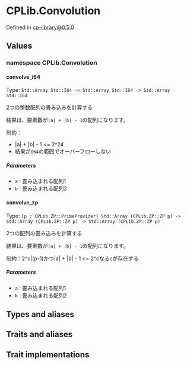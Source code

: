 # CPLib.Convolution

Defined in cp-library@0.5.0

## Values

### namespace CPLib.Convolution

#### convolve_i64

Type: `Std::Array Std::I64 -> Std::Array Std::I64 -> Std::Array Std::I64`

2つの整数配列の畳み込みを計算する

結果は、要素数が`|a| + |b| - 1`の配列になります。

制約：
- |a| + |b| - 1 <= 2^24
- 結果が`I64`の範囲でオーバーフローしない

##### Parameters

- `a` : 畳み込まれる配列1
- `b` : 畳み込まれる配列2

#### convolve_zp

Type: `[p : CPLib.ZP::PrimeProvider] Std::Array (CPLib.ZP::ZP p) -> Std::Array (CPLib.ZP::ZP p) -> Std::Array (CPLib.ZP::ZP p)`

2つの配列の畳み込みを計算する

結果は、要素数が`|a| + |b| - 1`の配列になります。

制約：2^c|(p-1)かつ|a| + |b| - 1 <= 2^cなるcが存在する

##### Parameters

- `a` : 畳み込まれる配列1
- `b` : 畳み込まれる配列2

## Types and aliases

## Traits and aliases

## Trait implementations